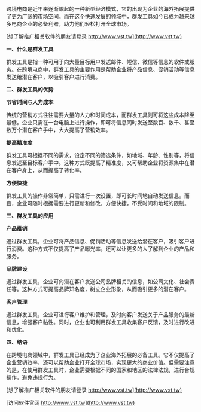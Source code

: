 跨境电商是近年来逐渐崛起的一种新型经济模式，它的出现为企业的海外拓展提供了更为广阔的市场空间。而在这个快速发展的领域中，群发工具如今已成为越来越多电商企业的必备利器，助力他们轻松打开全球市场。

[想了解推广相关软件的朋友请登录 http://www.vst.tw](http://www.vst.tw)

**一、什么是群发工具**

群发工具是指一种可用于向大量目标用户发送邮件、短信、微信等信息的软件或服务。在跨境电商中，群发工具的主要作用是帮助企业将产品信息、促销活动等信息发送给潜在客户，以吸引客户进行消费。

**二、群发工具的优势**

**节省时间与人力成本**

传统的营销方式往往需要大量的人力和时间成本，而群发工具则可将这些成本降至最低。企业只需在一台电脑上进行操作，即可将信息同时发送至数百、数千、甚至数万个潜在客户手中，大大提高了营销效率。

**提高精准度**

群发工具可根据不同的需求，设定不同的筛选条件，如地域、年龄、性别等，将信息发送至目标客户手中。这种方式既提高了精准度，又可帮助企业将资源集中在潜在客户身上，从而提高了转化率。

**方便快捷**

群发工具的操作非常简单，只需进行一次设置，即可长时间地自动发送信息。而且，企业可随时根据需要进行更新和修改，方便快捷，不受时间和地域的限制。

**三、群发工具的应用**

**产品推销**

通过群发工具，企业可将产品信息、促销活动等信息发送给潜在客户，吸引客户进行消费。这种方式不仅提高了产品曝光率，还可以让更多的人了解到企业的产品和服务。

**品牌建设**

通过群发工具，企业可向潜在客户发送公司品牌相关的信息，如公司文化、社会责任等。这种方式可提高品牌知名度，树立企业形象，从而吸引更多的潜在客户。

**客户管理**

通过群发工具，企业可进行客户维护和管理，及时向客户发送关于产品服务的最新信息，增强客户黏性。同时，企业也可利用群发工具收集客户反馈，及时进行改进和优化。

**四、结语**

在跨境电商领域中，群发工具已经成为了企业海外拓展的必备工具。它不仅提高了企业营销效率，还可以帮助企业打开全球市场，实现更大的商业价值。但需要注意的是，在使用群发工具时，企业需要根据不同的国家和地区的法律法规，进行合规操作，避免违规行为。

[想了解推广相关软件的朋友请登录 http://www.vst.tw](http://www.vst.tw)


[访问软件官网 http://www.vst.tw](http://www.vst.tw)
